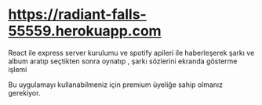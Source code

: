# https://radiant-falls-55559.herokuapp.com
React ile express server kurulumu ve spotify apileri ile haberleşerek şarkı ve album aratıp seçtikten sonra oynatıp , şarkı sözlerini ekranda gösterme işlemi

Bu uygulamayı kullanabilmeniz için premium üyeliğe sahip olmanız gerekiyor.
